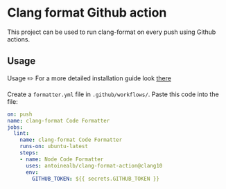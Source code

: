 # Clang format Github action

This project can be used to run clang-format on every push using Github actions.

## Usage

Usage ✏️
For a more detailed installation guide look [there](https://github.com/MarvinJWendt/run-node-formatter/wiki)

Create a `formatter.yml` file in `.github/workflows/`.
Paste this code into the file:

```yml
on: push
name: clang-format Code Formatter
jobs:
  lint:
    name: clang-format Code Formatter
    runs-on: ubuntu-latest
    steps:
    - name: Node Code Formatter
      uses: antoinealb/clang-format-action@clang10
      env:
        GITHUB_TOKEN: ${{ secrets.GITHUB_TOKEN }}
```
